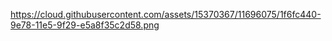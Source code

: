 https://cloud.githubusercontent.com/assets/15370367/11696075/1f6fc440-9e78-11e5-9f29-e5a8f35c2d58.png
